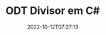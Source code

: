 ---
############################# Static ############################
layout: "auto-gen-merger"
date: 2022-10-12T07:27:13
draft: false
otherformats: otp ott pdf pps ppsx ppt pptx rtf tex vdx vsdm vsdx vssm vssx vstm vstx

############################# Head ############################
head_title: "Divida ODT em vários arquivos em C#"
head_description: "Divida um único arquivo ODT em vários arquivos com base em números de página, intervalos de página, páginas pares ou ímpares usando a API de fusão de documentos."

############################# Header ############################
title: "ODT Divisor em C#"
description: "Divida ODT com algumas linhas de código .NET."
bg_image: "https://cms.admin.containerize.com/templates/aspose/App_Themes/V3/images/bg/header1.png"
bg_overlay: false
button:
    enable: true
    icon: "fas fa-arrow-down"
    label: "Baixar Teste Gratuito"
    link: "https://downloads.groupdocs.com/merger/net"

############################# SubMenu ############################
submenu:
    enable: true

    left:
        img_alt: "GroupDocs.Merger for .NET"
        image: "https://cms.admin.containerize.com/templates/groupdocs/images/product-logos/90x90-noborder/groupdocs-merger-net.png"
        product: "GroupDocs.Merger"
        platform: ".NET"

    middle:
        button:

            # button loop
            - link: "https://apireference.groupdocs.com/merger/net"
              text: "Referência da API"

            # button loop
            - link: "https://github.com/groupdocs-merger"
              text: "Exemplos de código"

            # button loop
            - link: "https://products.groupdocs.app/merger/family"
              text: "Demonstrações ao vivo"

            # button loop
            - link: "https://purchase.groupdocs.com/pricing/merger/net"
              text: "Preços"

    right:
        link_download: "https://downloads.groupdocs.com/merger"
        link_learn: "https://docs.groupdocs.com/merger/net"
        link_buy: "https://purchase.groupdocs.com"

############################# About ############################
about:
    enable: true
    title: "Sobre a API GroupDocs.Merger for .NET"
    content: |
        A biblioteca [GroupDocs.Merger for .NET](/pt/merger/net/) oferece uma solução simples para mesclar e dividir com segurança uma ampla variedade de formatos de documentos, incluindo PDF, Microsoft Office (Word, Excel, PowerPoint, OneNote), OpenDocument, HTML, imagens e muitos outros em aplicativos .NET. Ao adicionar apenas algumas linhas do código, execute várias operações do documento, como mover, remover, girar, trocar, extrair ou alterar a orientação das páginas dentro dos documentos. A API de mesclagem de documentos também suporta a visualização de páginas de documentos como uma imagem para analisar a estrutura, a formatação e o conteúdo do documento na página.
        
        A API GroupDocs.Merger é a escolha certa para soluções corporativas que precisam de recursos de divisão de arquivos. Essas APIs são bem suportadas em todos os principais sistemas operacionais e plataformas, incluindo .NET Framework, .NET Standard, .NET Core, Mono.

############################# Steps ############################
steps:
    enable: true
    title_left: "Dividir páginas de arquivo ODT em .NET"
    content_left: |
        [GroupDocs.Merger for .NET](/pt/merger/net/) facilita para os desenvolvedores do C# dividir um único arquivo ODT em vários arquivos resultantes implementando um alguns passos fáceis.
        
        * Inicialize **SplitOptions** com o formato do caminho dos arquivos de saída.
        * Crie uma nova instância de **Merger** e passe o caminho do documento de origem como um parâmetro de construtor.
        * Chame **Split** e passe o objeto **SplitOptions** para salvar os documentos resultantes.

    title_right: "Requisitos de sistema"
    content_right: |
        As APIs do GroupDocs.Merger for .NET são compatíveis com todas as principais plataformas e sistemas operacionais. Antes de executar o código abaixo, certifique-se de ter os seguintes pré-requisitos instalados em seu sistema.

        * Sistemas operacionais: Microsoft Windows, Linux, MacOS
        * Ambientes de desenvolvimento: Visual Studio, Xamarin, MonoDevelop
        * Estruturas: .NET Framework, .NET Standard, .NET Core, Mono
        * Faça o download da versão mais recente do GroupDocs.Merger for .NET de [NuGet](https://www.nuget.org/packages/groupdocs.merger)
         
    code: |
     {{% merger/additional-styles %}}
     {{< merger/code-merger title="Como dividir arquivos ODT usando o código de exemplo C#">}}

        ```csharp    
        // Divida o arquivo ODT usando a API GroupDocs.Merger
        string filePath = "input.odt";
        string filePathOut = "output.odt";

        // Inicialize a classe SplitOptions com o formato do caminho dos arquivos de saída
        SplitOptions splitOptions = new SplitOptions(filePathOut, new int[] { 3, 6, 8 });

        // Instanciar Fusão com documento de entrada ODT
        using (Merger merger = new Merger(filePath))
          {
            // Chame o método Split e passe o objeto SplitOptions para salvar os documentos resultantes
            merger.Split(splitOptions);
          }
        ```
     {{< /merger/code-merger >}}

############################# Demos ############################
demos:
    enable: true
    title: "Demonstrações ao vivo - Dividir arquivo ODT on-line"
    content: |
       Divida o arquivo ODT agora mesmo visitando o site [GroupDocs.Merger Live Demos](https://products.groupdocs.app/splitter/odt).
       A demonstração ao vivo tem os seguintes benefícios.
        
############################# About Formats ############################
about_formats:
    enable: true

############################# More Formats ############################
more_formats:
    enable: true
    title: "Arquivo Dividido de Outros Formatos"
    content: |
        .NET documenta API de fusão e divisão para formatos de arquivo e imagens. Divida alguns dos formatos de arquivo populares conforme indicado abaixo.

############################# Back to top ###############################
back_to_top:
    enable: true
---